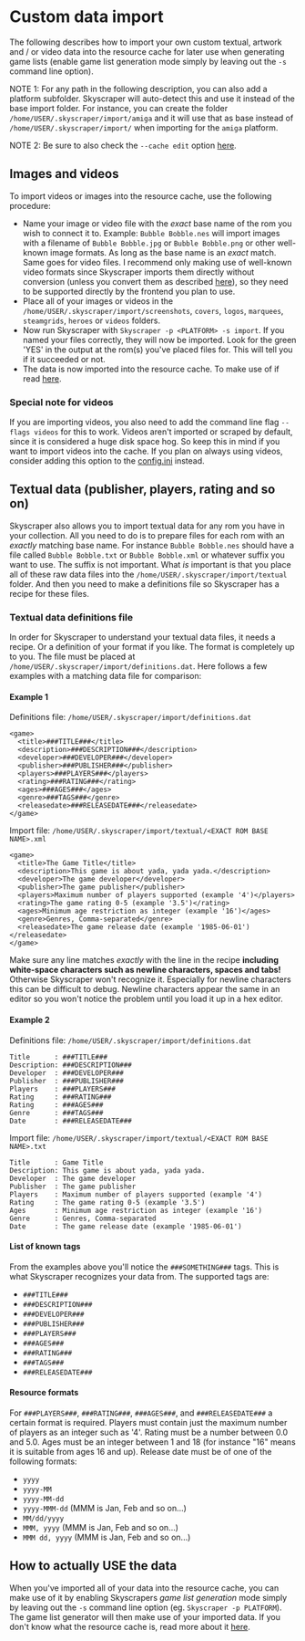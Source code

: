 # Custom data import
The following describes how to import your own custom textual, artwork and / or video data into the resource cache for later use when generating game lists (enable game list generation mode simply by leaving out the `-s` command line option).

NOTE 1: For any path in the following description, you can also add a platform subfolder. Skyscraper will auto-detect this and use it instead of the base import folder. For instance, you can create the folder `/home/USER/.skyscraper/import/amiga` and it will use that as base instead of `/home/USER/.skyscraper/import/` when importing for the `amiga` platform.

NOTE 2: Be sure to also check the `--cache edit` option [here](CLIHELP.md#--cache-editnewtype).

## Images and videos
To import videos or images into the resource cache, use the following procedure:
* Name your image or video file with the *exact* base name of the rom you wish to connect it to. Example: `Bubble Bobble.nes` will import images with a filename of `Bubble Bobble.jpg` or `Bubble Bobble.png` or other well-known image formats. As long as the base name is an *exact* match. Same goes for video files. I recommend only making use of well-known video formats since Skyscraper imports them directly without conversion (unless you convert them as described [here](CONFIGINI.md#videoconvertcommandconvertvideosh-i-o)), so they need to be supported directly by the frontend you plan to use.
* Place all of your images or videos in the `/home/USER/.skyscraper/import/screenshots`, `covers`, `logos`, `marquees`, `steamgrids`, `heroes` or `videos` folders.
* Now run Skyscraper with `Skyscraper -p <PLATFORM> -s import`. If you named your files correctly, they will now be imported. Look for the green 'YES' in the output at the rom(s) you've placed files for. This will tell you if it succeeded or not.
* The data is now imported into the resource cache. To make use of if read [here](#how-to-actually-use-the-data).

### Special note for videos
If you are importing videos, you also need to add the command line flag `--flags videos` for this to work. Videos aren't imported or scraped by default, since it is considered a huge disk space hog. So keep this in mind if you want to import videos into the cache. If you plan on always using videos, consider adding this option to the [config.ini](CONFIGINI.md) instead.

## Textual data (publisher, players, rating and so on)
Skyscraper also allows you to import textual data for any rom you have in your collection. All you need to do is to prepare files for each rom with an *exactly* matching base name. For instance `Bubble Bobble.nes` should have a file called `Bubble Bobble.txt` or `Bubble Bobble.xml` or whatever suffix you want to use. The suffix is not important. What *is* important is that you place all of these raw data files into the `/home/USER/.skyscraper/import/textual` folder. And then you need to make a definitions file so Skyscraper has a recipe for these files.

### Textual data definitions file
In order for Skyscraper to understand your textual data files, it needs a recipe. Or a definition of your format if you like. The format is completely up to you. The file must be placed at `/home/USER/.skyscraper/import/definitions.dat`. Here follows a few examples with a matching data file for comparison:

#### Example 1
Definitions file: `/home/USER/.skyscraper/import/definitions.dat`
```
<game>
  <title>###TITLE###</title>
  <description>###DESCRIPTION###</description>
  <developer>###DEVELOPER###</developer>
  <publisher>###PUBLISHER###</publisher>
  <players>###PLAYERS###</players>
  <rating>###RATING###</rating>
  <ages>###AGES###</ages>
  <genre>###TAGS###</genre>
  <releasedate>###RELEASEDATE###</releasedate>
</game>
```

Import file: `/home/USER/.skyscraper/import/textual/<EXACT ROM BASE NAME>.xml`
```
<game>
  <title>The Game Title</title>
  <description>This game is about yada, yada yada.</description>
  <developer>The game developer</developer>
  <publisher>The game publisher</publisher>
  <players>Maximum number of players supported (example '4')</players>
  <rating>The game rating 0-5 (example '3.5')</rating>
  <ages>Minimum age restriction as integer (example '16')</ages>
  <genre>Genres, Comma-separated</genre>
  <releasedate>The game release date (example '1985-06-01')</releasedate>
</game>

```
Make sure any line matches *exactly* with the line in the recipe **including white-space characters such as newline characters, spaces and tabs!** Otherwise Skyscraper won't recognize it. Especially for newline characters this can be difficult to debug. Newline characters appear the same in an editor so you won't notice the problem until you load it up in a hex editor.

#### Example 2
Definitions file: `/home/USER/.skyscraper/import/definitions.dat`
```
Title      : ###TITLE###
Description: ###DESCRIPTION###
Developer  : ###DEVELOPER###
Publisher  : ###PUBLISHER###
Players    : ###PLAYERS###
Rating     : ###RATING###
Rating     : ###AGES###
Genre      : ###TAGS###
Date       : ###RELEASEDATE###
```

Import file: `/home/USER/.skyscraper/import/textual/<EXACT ROM BASE NAME>.txt`
```
Title      : Game Title
Description: This game is about yada, yada yada.
Developer  : The game developer
Publisher  : The game publisher
Players    : Maximum number of players supported (example '4')
Rating     : The game rating 0-5 (example '3.5')
Ages       : Minimum age restriction as integer (example '16')
Genre      : Genres, Comma-separated
Date       : The game release date (example '1985-06-01')
```

#### List of known tags
From the examples above you'll notice the `###SOMETHING###` tags. This is what Skyscraper recognizes your data from. The supported tags are:

* `###TITLE###`
* `###DESCRIPTION###`
* `###DEVELOPER###`
* `###PUBLISHER###`
* `###PLAYERS###`
* `###AGES###`
* `###RATING###`
* `###TAGS###`
* `###RELEASEDATE###`

#### Resource formats
For `###PLAYERS###`, `###RATING###`, `###AGES###`, and `###RELEASEDATE###` a certain format is required. Players must contain just the maximum number of players as an integer such as '4'. Rating must be a number between 0.0 and 5.0. Ages must be an integer between 1 and 18 (for instance "16" means it is suitable from ages 16 and up). Release date must be of one of the following formats:
* `yyyy`
* `yyyy-MM`
* `yyyy-MM-dd`
* `yyyy-MMM-dd` (MMM is Jan, Feb and so on...)
* `MM/dd/yyyy`
* `MMM, yyyy` (MMM is Jan, Feb and so on...)
* `MMM dd, yyyy` (MMM is Jan, Feb and so on...)

## How to actually USE the data
When you've imported all of your data into the resource cache, you can make use of it by enabling Skyscrapers *game list generation* mode simply by leaving out the `-s` command line option (eg. `Skyscraper -p PLATFORM`). The game list generator will then make use of your imported data. If you don't know what the resource cache is, read more about it [here](CACHE.md).
